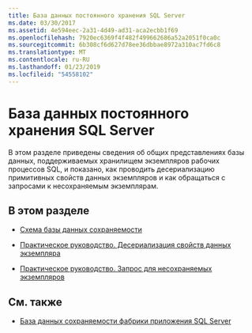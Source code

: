 ```yaml
---
title: База данных постоянного хранения SQL Server
ms.date: 03/30/2017
ms.assetid: 4e594eec-2a31-4d49-ad31-aca2ecbb1f69
ms.openlocfilehash: 7920ec6369f4f482f499662686a52a2051f0ca0c
ms.sourcegitcommit: 6b308cf6d627d78ee36dbbae8972a310ac7fd6c8
ms.translationtype: MT
ms.contentlocale: ru-RU
ms.lasthandoff: 01/23/2019
ms.locfileid: "54558102"
---
```

# <a name="sql-server-persistence-database"></a>База данных постоянного хранения SQL Server
В этом разделе приведены сведения об общих представлениях базы данных, поддерживаемых хранилищем экземпляров рабочих процессов SQL, и показано, как проводить десериализацию примитивных свойств данных экземпляров и как обращаться с запросами к несохраняемым экземплярам.  
  
## <a name="in-this-section"></a>В этом разделе  
  
-   [Схема базы данных сохраняемости](../../../docs/framework/windows-workflow-foundation/persistence-database-schema.md)  
  
-   [Практическое руководство. Десериализация свойств данных экземпляра](../../../docs/framework/windows-workflow-foundation/how-to-deserialize-instance-data-properties.md)  
  
-   [Практическое руководство. Запрос для несохраняемых экземпляров](../../../docs/framework/windows-workflow-foundation/how-to-query-for-non-persisted-instances.md)  
  
## <a name="see-also"></a>См. также
- [База данных сохраняемости фабрики приложения SQL Server](https://go.microsoft.com/fwlink/?LinkID=201202&clcid=0x409)
